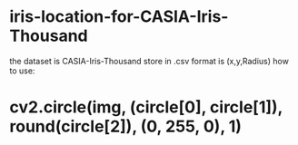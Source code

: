 # iris-location-for-CASIA-Iris-Thousand

the dataset is CASIA-Iris-Thousand
store in .csv format is (x,y,Radius)
how to use:
  # cv2.circle(img, (circle[0], circle[1]), round(circle[2]), (0, 255, 0), 1)



